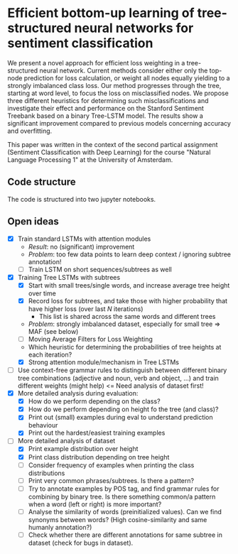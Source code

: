 # Efficient bottom-up learning of tree-structured neural networks for sentiment classification
We present a novel approach for   efficient   loss   weighting   in   a   tree-structured neural network.  Current methods consider either only the top-node prediction for loss calculation,  or weight all nodes equally yielding to a strongly imbalanced class loss.  Our method progresses through the tree, starting at word level, to focus the loss on misclassified nodes.  We propose  three  different  heuristics  for  determining  such  misclassifications  and  investigate their effect and performance on the Stanford Sentiment Treebank based on a binary Tree-LSTM model. The results show a significant improvement compared to  previous  models  concerning  accuracy and overfitting.

This paper was written in the context of the second partical assignment (Sentiment Classification with Deep Learning) for the course "Natural Language Processing 1" at the University of Amsterdam.

## Code structure

The code is structured into two jupyter notebooks. 

## Open ideas
- [x] Train standard LSTMs with attention modules 
  - _Result_: no (significant) improvement
  - _Problem_: too few data points to learn deep context / ignoring subtree annotation!
  - [ ] Train LSTM on short sequences/subtrees as well 
- [x] Training Tree LSTMs with subtrees
  - [x] Start with small trees/single words, and increase average tree height over time
  - [x] Record loss for subtrees, and take those with higher probability that have higher loss (over last _N_ iterations)
    - This list is shared across the same words and different trees
  - _Problem_: strongly imbalanced dataset, especially for small tree => MAF (see below)
  - [ ] Moving Average Filters for Loss Weighting
  - Which heuristic for determining the probabilities of tree heights at each iteration?
  - [x] Strong attention module/mechanism in Tree LSTMs
- [ ] Use context-free grammar rules to distinguish between different binary tree combinations (adjective and noun, verb and object, ...) and train different weights (might help) <= Need analysis of dataset first!
- [x] More detailed analysis during evaluation:
  - [x] How do we perform depending on the class?
  - [x] How do we perform depending on height fo the tree (and class)?
  - [x] Print out (small) examples during eval to understand prediction behaviour
  - [x] Print out the hardest/easiest training examples
- [ ] More detailed analysis of dataset
  - [x] Print example distribution over height
  - [x] Print class distribution depending on tree height
  - [ ] Consider frequency of examples when printing the class distributions
  - [ ] Print very common phrases/subtrees. Is there a pattern?
  - [ ] Try to annotate examples by POS tag, and find grammar rules for combining by binary tree. Is there something common/a pattern when a word (left or right) is more important?
  - [ ] Analyse the similarity of words (preinitialized values). Can we find synonyms between words? (High cosine-similarity and same humanly annotation?)
  - [ ] Check whether there are different annotations for same subtree in dataset (check for bugs in dataset).
